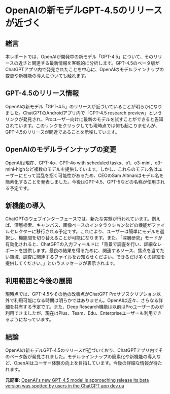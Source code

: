 # OpenAIの新モデルGPT-4.5のリリースが近づく

## 緒言

本レポートでは、OpenAIが開発中の新モデル「GPT-4.5」について、そのリリースの近さと関連する最新情報を客観的に分析します。GPT-4.5のベータ版がChatGPTアプリ内で発見されたことを中心に、OpenAIのモデルラインナップの変更や新機能の導入についても触れます。

## GPT-4.5のリリース情報

OpenAIの新モデル「GPT-4.5」のリリースが近づいていることが明らかになりました。ChatGPTのAndroidアプリ内で「GPT-4.5 research preview」というリンクが発見され、Proユーザー向けに最新のモデルを試すことができると告知されています。このリンクをクリックしても現時点では何も起こりませんが、GPT-4.5のリリースが間近であることを示唆しています。

## OpenAIのモデルラインナップの変更

OpenAIは現在、GPT-4o、GPT-4o with scheduled tasks、o1、o3-mini、o3-mini-highなど複数のモデルを提供しています。しかし、これらのモデル名はユーザーにとって混乱を招く可能性があるため、CEOのSam Altmanはモデル名を簡素化することを発表しました。今後はGPT-4.5、GPT-5などの名称が使用される予定です。

## 新機能の導入

ChatGPTのウェブインターフェースでは、新たな実験が行われています。例えば、深層検索、キャンバス、画像ベースのインタラクションなどの機能がファイルセレクターに移行される予定です。これにより、ユーザーは簡単にモデルを選択し、機能間を切り替えることが可能になります。また、「深層研究」モードが有効化されると、ChatGPTの入力フィールドに「背景で調査を行い、詳細なレポートを提供します。最良の結果を得るために、関連するソース、焦点を当てたい領域、調査に関連するファイルをお知らせください。できるだけ多くの詳細を提供してください。」というメッセージが表示されます。

## 利用範囲と今後の展開

現時点では、GPT-4.5やその他の改善点がChatGPT Proサブスクリプション以外で利用可能になる時期は明らかではありません。OpenAIは近々、さらなる詳細を共有する予定です。また、Deep Research機能は以前はProユーザーのみが利用できましたが、現在はPlus、Team、Edu、Enterpriseユーザーも利用できるようになっています。

## 結論

OpenAIの新モデルGPT-4.5のリリースが近づいており、ChatGPTアプリ内でそのベータ版が発見されました。モデルラインナップの簡素化や新機能の導入など、OpenAIはユーザー体験の向上を目指しています。今後の詳細な情報が待たれます。

**元記事:** [OpenAI's new GPT-4.5 model is approaching release its beta version was spotted by users in the ChatGPT app dev.ua](https://dev.ua/en/news/openais-new-gpt-45-model-is-approaching-release-its-beta-version-was-spotted-by-users-in-the-chatgpt-app)